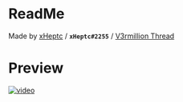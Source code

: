# ReadMe
Made by [xHeptc](https://v3rmillion.net/member.php?action=profile&uid=1347047) / **`xHeptc#2255`** / [V3rmillion Thread](https://v3rmillion.net/showthread.php?pid=8058813#pid8058813)

# Preview
[![video](https://img.youtube.com/vi/d8rXm8w3cOo/0.jpg)](https://youtu.be/d8rXm8w3cOo)
